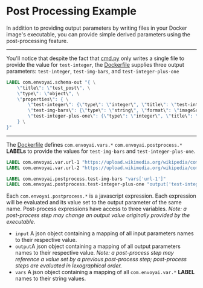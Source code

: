 # Post Processing Example

In addition to providing output parameters by writing files in your Docker image's executable, you can provide simple derived parameters using the post-processing feature.

---

You'll notice that despite the fact that [cmd.py](cmd.py) only writes a single file to provide the value for `test-integer`, the [Dockerfile](Dockerfile) supplies three output parameters: `test-integer`, `test-img-bars`, and `test-integer-plus-one`
```Dockerfile
LABEL com.envoyai.schema-out "{ \
    \"title\": \"test_post\", \
    \"type\": \"object\", \
    \"properties\": { \
        \"test-integer\": {\"type\": \"integer\", \"title\": \"test-integer\", \"_order\": 1}, \
        \"test-img-bars\": {\"type\": \"string\", \"format\": \"imageSrc\", \"title\": \"test-img-bars\", \"_mime-type\": \"image/jpg\", \"_order\": 2 }, \
        \"test-integer-plus-one\": {\"type\": \"integer\", \"title\": \"test-integer\", \"_order\": 3} \
    } \
}"
```

---

The [Dockerfile](Dockerfile) defines `com.envoyai.vars.*` `com.envoyai.postprocess.*` __LABELs__ to provide the values for `test-img-bars` and `test-integer-plus-one`.
```Dockerfile
LABEL com.envoyai.var.url-1 "https://upload.wikimedia.org/wikipedia/commons/thumb/6/66/SMPTE_Color_Bars.svg/329px-SMPTE_Color_Bars.svg.png"
LABEL com.envoyai.var.url-2 "https://upload.wikimedia.org/wikipedia/commons/thumb/c/c4/PM5544_with_non-PAL_signals.png/320px-PM5544_with_non-PAL_signals.png"

LABEL com.envoyai.postprocess.test-img-bars "vars['url-1']"
LABEL com.envoyai.postprocess.test-integer-plus-one "output['test-integer'] && output['test-integer']+1"
```

Each `com.envoyai.postprocess.*` is a javascript expression. Each expression will be evaluated and its value set to the output parameter of the same name. Post-process expressions have access to three variables. _Note: a post-process step may change an output value originally provided by the executable._
  * `input` A json object containing a mapping of all input parameters names to their respective value.
  * `output`A json object containing a mapping of all output parameters names to their respective value. _Note: a post-process step may reference a value set by a previous post-process step; post-process steps are evaluated in lexographical order._  
  * `vars` A json object containing a mapping of all `com.envoyai.var.*` __LABEL__ names to their string values.